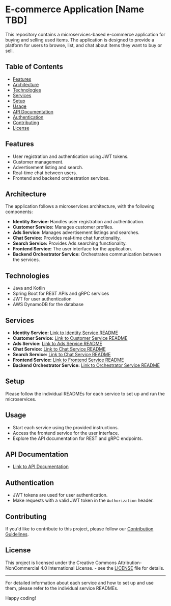 # E-commerce Application [Name TBD]

This repository contains a microservices-based e-commerce application for buying and selling used items. The application is designed to provide a platform for users to browse, list, and chat about items they want to buy or sell.

## Table of Contents

- [Features](#features)
- [Architecture](#architecture)
- [Technologies](#technologies)
- [Services](#services)
- [Setup](#setup)
- [Usage](#usage)
- [API Documentation](#api-documentation)
- [Authentication](#authentication)
- [Contributing](#contributing)
- [License](#license)

## Features

- User registration and authentication using JWT tokens.
- Customer management.
- Advertisement listing and search.
- Real-time chat between users.
- Frontend and backend orchestration services.

## Architecture

The application follows a microservices architecture, with the following components:

- **Identity Service:** Handles user registration and authentication.
- **Customer Service:** Manages customer profiles.
- **Ads Service:** Manages advertisement listings and searches.
- **Chat Service:** Provides real-time chat functionality.
- **Search Service:** Provides Ads searching functionality.
- **Frontend Service:** The user interface for the application.
- **Backend Orchestrator Service:** Orchestrates communication between the services.

## Technologies

- Java and Kotlin
- Spring Boot for REST APIs and gRPC services
- JWT for user authentication
- AWS DynamoDB for the database

## Services

- **Identity Service:** [Link to Identity Service README](./identity-service/README.md)
- **Customer Service:** [Link to Customer Service README](./customer-service/README.md)
- **Ads Service:** [Link to Ads Service README](./ads-service/README.md)
- **Chat Service:** [Link to Chat Service README](./chat-service/README.md)
- **Search Service:** [Link to Chat Service README](./seach-service/README.md)
- **Frontend Service:** [Link to Frontend Service README](./frontend-service/README.md)
- **Backend Orchestrator Service:** [Link to Orchestrator Service README](./backend-orchestrator-service/README.md)

## Setup

Please follow the individual READMEs for each service to set up and run the microservices.

## Usage

- Start each service using the provided instructions.
- Access the frontend service for the user interface.
- Explore the API documentation for REST and gRPC endpoints.

## API Documentation

- [Link to API Documentation](./api-documentation.md)

## Authentication

- JWT tokens are used for user authentication.
- Make requests with a valid JWT token in the `Authorization` header.

## Contributing

If you'd like to contribute to this project, please follow our [Contribution Guidelines](CONTRIBUTING.md).

## License

This project is licensed under the Creative Commons Attribution-NonCommercial 4.0 International License. - see the [LICENSE](LICENSE.md) file for details.

---

For detailed information about each service and how to set up and use them, please refer to the individual service READMEs.

Happy coding!


